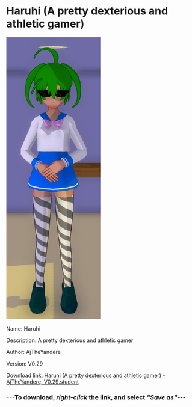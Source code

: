 # Haruhi (A pretty dexterious and athletic gamer)

<img src = "https://raw.githubusercontent.com/Arbiter1223/Daigaku-Gurashi-Custom-Students/master/Students/Files/Haruhi%20(A%20pretty%20dexterious%20and%20athletic%20gamer).png">

Name: Haruhi

Description: A pretty dexterious and athletic gamer

Author: AjTheYandere

Version: V0.29

Download link: <a href="https://raw.githubusercontent.com/Arbiter1223/Daigaku-Gurashi-Custom-Students/master/Students/Files/Haruhi%20(A%20pretty%20dexterious%20and%20athletic%20gamer)%20-%20AjTheYandere%2C%20V0.29.student">Haruhi (A pretty dexterious and athletic gamer) - AjTheYandere, V0.29.student</a>

### ---**To download, _right-click_ the link, and select _"Save as"_**---
